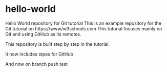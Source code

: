 # hello-world
Hello World repository for Git tutorial
This is an example repository for the Git tutorial on https://www/w3schools.com
This tutorial focuses mainly on Git and using GitHub as its remotes.

This repository is built step by step in the tutorial.

It now includes stpes for GitHub

And now on branch push test
